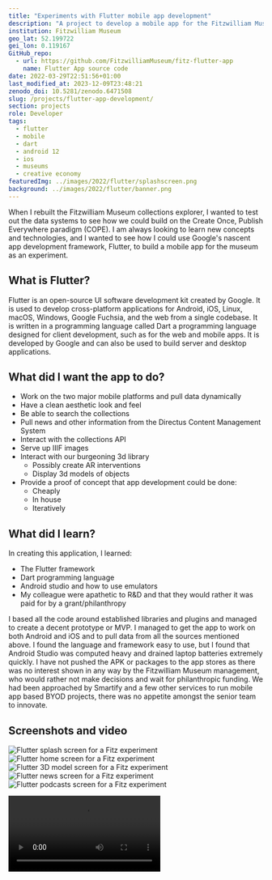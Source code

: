 ```yaml
---
title: "Experiments with Flutter mobile app development"
description: "A project to develop a mobile app for the Fitzwilliam Museum"
institution: Fitzwilliam Museum
geo_lat: 52.199722
gei_lon: 0.119167
GitHub_repo: 
  - url: https://github.com/FitzwilliamMuseum/fitz-flutter-app
    name: Flutter App source code
date: 2022-03-29T22:51:56+01:00
last_modified_at: 2023-12-09T23:48:21
zenodo_doi: 10.5281/zenodo.6471508
slug: /projects/flutter-app-development/
section: projects
role: Developer
tags:
  - flutter
  - mobile
  - dart
  - android 12
  - ios
  - museums
  - creative economy
featuredImg: ../images/2022/flutter/splashscreen.png
background: ../images/2022/flutter/banner.png
---
```

When I rebuilt the Fitzwilliam Museum collections explorer, I wanted to test out the data systems 
to see how we could build on the Create Once, Publish Everywhere paradigm (COPE). I am always looking 
to learn new concepts and technologies, and I wanted to see how I could use Google's nascent app development 
framework, Flutter, to build a mobile app for the museum as an experiment. 

## What is Flutter?

Flutter is an open-source UI software development kit created by Google. It is used to develop cross-platform applications 
for Android, iOS, Linux, macOS, Windows, Google Fuchsia, and the web from a single codebase. It is written in a programming language
called Dart a programming language designed for client development, such as for the web and mobile apps. 
It is developed by Google and can also be used to build server and desktop applications.

## What did I want the app to do?

* Work on the two major mobile platforms and pull data dynamically
* Have a clean aesthetic look and feel
* Be able to search the collections
* Pull news and other information from the Directus Content Management System
* Interact with the collections API
* Serve up IIIF images
* Interact with our burgeoning 3d library
  * Possibly create AR interventions
  * Display 3d models of objects
* Provide a proof of concept that app development could be done:
  * Cheaply
  * In house 
  * Iteratively 

## What did I learn?

In creating this application, I learned:

* The Flutter framework
* Dart programming language
* Android studio and how to use emulators
* My colleague were apathetic to R&D and that they would rather it was paid for by a grant/philanthropy

I based all the code around established libraries and plugins and managed to create a decent prototype 
or MVP. I managed to get the app to work on both Android and iOS and to pull data from all the sources mentioned above. 
I found the language and framework easy to use, but I found that Android Studio was computed heavy and drained 
laptop batteries extremely quickly. I have not pushed the APK or packages to the app stores as there was no interest 
shown in any way by the Fitzwilliam Museum management, who would rather not make decisions and wait for 
philanthropic funding. We had been approached by Smartify and a few other services to run mobile app
based BYOD projects, there was no appetite amongst the senior team to innovate. 

## Screenshots and video 

![Flutter splash screen for a Fitz experiment](../images/2022/flutter/splashscreen.png)
![Flutter home screen for a Fitz experiment](../images/2022/flutter/homeScreen.png)
![Flutter 3D model screen for a Fitz experiment](../images/2022/flutter/3dmodel.png)
![Flutter news screen for a Fitz experiment](../images/2022/flutter/news.png)
![Flutter podcasts screen for a Fitz experiment](../images/2022/flutter/podcasts.png)


<div class="ratio-4x3 ratio my-3">
  <video src="/video/screen.mp4" controls></video>
</div>